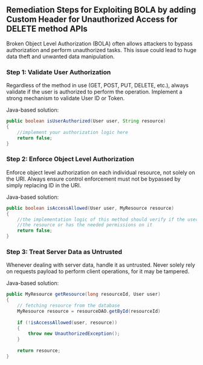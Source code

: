 

## Remediation Steps for Exploiting BOLA by adding Custom Header for Unauthorized Access for DELETE method APIs
Broken Object Level Authorization (BOLA) often allows attackers to bypass authorization and perform unauthorized tasks. This issue could lead to huge data theft and unwanted data manipulation.

### Step 1: Validate User Authorization
Regardless of the method in use (GET, POST, PUT, DELETE, etc.), always validate if the user is authorized to perform the operation. Implement a strong mechanism to validate User ID or Token.

Java-based solution:
```java
public boolean isUserAuthorized(User user, String resource) 
{
    //implement your authorization logic here
    return false;
}
```

### Step 2: Enforce Object Level Authorization
Enforce object level authorization on each individual resource, not solely on the URI. Always ensure control enforcement must not be bypassed by simply replacing ID in the URI.

Java-based solution:
```java
public boolean isAccessAllowed(User user, MyResource resource)
{
    //the implementation logic of this method should verify if the user owns 
    //the resource or has the needed permissions on it
    return false;
}
```

### Step 3: Treat Server Data as Untrusted
Whenever dealing with server data, handle it as untrusted. Never solely rely on requests payload to perform client operations, for it may be tampered. 

Java-based solution:
```java
public MyResource getResource(long resourceId, User user) 
{
    // fetching resource from the database
    MyResource resource = resourceDAO.getById(resourceId)
    
    if (!isAccessAllowed(user, resource)) 
    {
        throw new UnauthorizedException();
    }
    
    return resource;
}
```